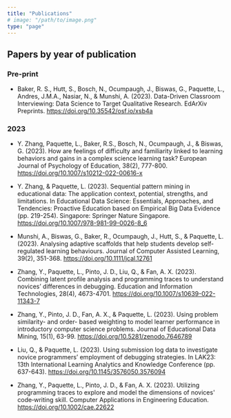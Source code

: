 ```yaml
---
title: "Publications"
# image: "/path/to/image.png"
type: "page"
---
```


## Papers by year of publication

### Pre-print

* Baker, R. S., Hutt, S., Bosch, N., Ocumpaugh, J., Biswas, G., Paquette, L., Andres, J.M.A., Nasiar, N., & Munshi, A. (2023). Data-Driven Classroom Interviewing: Data Science to Target Qualitative Research. EdArXiv Preprints. https://doi.org/10.35542/osf.io/xsb4a

### 2023

* Y. Zhang, Paquette, L., Baker, R.S., Bosch, N., Ocumpaugh, J., & Biswas, G. (2023). How are feelings of difficulty and familiarity linked to learning behaviors and gains in a complex science learning task? European Journal of Psychology of Education, 38(2), 777-800. https://doi.org/10.1007/s10212-022-00616-x

* Y. Zhang, & Paquette, L. (2023). Sequential pattern mining in educational data: The application context, potential, strengths, and limitations. In Educational Data Science: Essentials, Approaches, and Tendencies: Proactive Education based on Empirical Big Data Evidence (pp. 219-254). Singapore: Springer Nature Singapore. https://doi.org/10.1007/978-981-99-0026-8_6

* Munshi, A., Biswas, G., Baker, R., Ocumpaugh, J., Hutt, S., & Paquette, L. (2023). Analysing adaptive scaffolds that help students develop self‐regulated learning behaviours. Journal of Computer Assisted Learning, 39(2), 351-368. https://doi.org/10.1111/jcal.12761

* Zhang, Y., Paquette, L., Pinto, J. D., Liu, Q., & Fan, A. X. (2023). Combining latent profile analysis and programming traces to understand novices’ differences in debugging. Education and Information Technologies, 28(4), 4673-4701. https://doi.org/10.1007/s10639-022-11343-7

* Zhang, Y., Pinto, J. D., Fan, A. X., & Paquette, L. (2023). Using problem similarity- and order- based weighting to model learner performance in introductory computer science problems. Journal of Educational Data Mining, 15(1), 63-99. https://doi.org/10.5281/zenodo.7646789

* Liu, Q., & Paquette, L. (2023). Using submission log data to investigate novice programmers’ employment of debugging strategies. In LAK23: 13th International Learning Analytics and Knowledge Conference (pp. 637-643). https://doi.org/10.1145/3576050.3576094

* Zhang, Y., Paquette, L., Pinto, J. D., & Fan, A. X. (2023). Utilizing programming traces to explore and model the dimensions of novices' code‐writing skill. Computer Applications in Engineering Education. https://doi.org/10.1002/cae.22622
